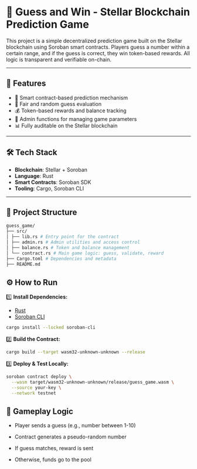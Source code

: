 # 🎯 Guess and Win - Stellar Blockchain Prediction Game

This project is a simple decentralized prediction game built on the Stellar blockchain using Soroban smart contracts. Players guess a number within a certain range, and if the guess is correct, they win token-based rewards. All logic is transparent and verifiable on-chain.

---

## 🚀 Features

- 🔐 Smart contract-based prediction mechanism
- 🎰 Fair and random guess evaluation
- 💰 Token-based rewards and balance tracking
- 👤 Admin functions for managing game parameters
- 📊 Fully auditable on the Stellar blockchain

---

## 🛠 Tech Stack

- **Blockchain**: Stellar + Soroban
- **Language**: Rust
- **Smart Contracts**: Soroban SDK
- **Tooling**: Cargo, Soroban CLI

---

## 📁 Project Structure
```bash
guess_game/
├── src/
│ ├── lib.rs # Entry point for the contract
│ ├── admin.rs # Admin utilities and access control
│ ├── balance.rs # Token and balance management
│ └── contract.rs # Main game logic: guess, validate, reward
├── Cargo.toml # Dependencies and metadata
├── README.md
```
## ⚙️ How to Run

1️⃣ **Install Dependencies:**

- [Rust](https://www.rust-lang.org/tools/install)
- [Soroban CLI](https://soroban.stellar.org/docs/getting-started/soroban-cli)

```bash
cargo install --locked soroban-cli
```
2️⃣ **Build the Contract:**
```bash
cargo build --target wasm32-unknown-unknown --release
```
3️⃣ **Deploy & Test Locally:**
```bash
soroban contract deploy \
  --wasm target/wasm32-unknown-unknown/release/guess_game.wasm \
  --source your-key \
  --network testnet
```

## 📌 Gameplay Logic
- Player sends a guess (e.g., number between 1-10)

- Contract generates a pseudo-random number

- If guess matches, reward is sent

- Otherwise, funds go to the pool
  
